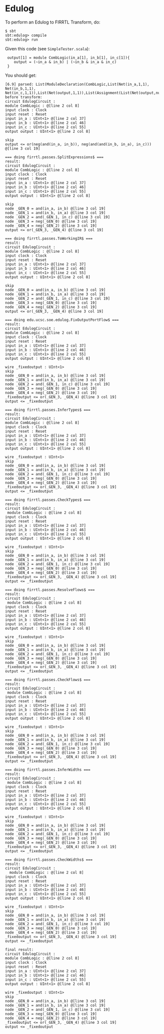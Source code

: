 # Edulog

To perform an Edulog to FIRRTL Transform, do:

    $ sbt
    sbt:edulog> compile
    sbt:edulog> run

Given this code (see `SimpleTester.scala`):

     output[1] = module CombLogic(in_a[1], in_b[1], in_c[1]){
	    output = (~in_a & in_b) | (~in_b & in_a & in_c)
     }   

    
You should get:

	[6.9] parsed: List(ModuleDeclaration(CombLogic,List(Net(in_a,1,1), Net(in_b,1,1), Net(in_c,1,1)),List(Net(output,1,1)),List(Assignment(List(Net(output,null,null)),BinaryOp(BitwiseOr,UnaryOp(Complement,BinaryOp(BitwiseAnd,Net(in_a,null,null),Net(in_b,null,null))),UnaryOp(Complement,BinaryOp(BitwiseAnd,BinaryOp(BitwiseAnd,Net(in_b,null,null),Net(in_a,null,null)),Net(in_c,null,null))))))))
	before transform:
	circuit EdulogCircuit :
  	module CombLogic : @[line 2 col 8]
    input clock : Clock
    input reset : Reset
    input in_a : UInt<1> @[line 2 col 37]
    input in_b : UInt<1> @[line 2 col 46]
    input in_c : UInt<1> @[line 2 col 55]
    output output : UInt<1> @[line 2 col 8]

    skip
    output <= or(neg(and(in_a, in_b)), neg(and(and(in_b, in_a), in_c))) @[line 3 col 19]

	=== doing firrtl.passes.SplitExpressions$ ===
	result:
	circuit EdulogCircuit :
  	module CombLogic : @[line 2 col 8]
    input clock : Clock
    input reset : Reset
    input in_a : UInt<1> @[line 2 col 37]
    input in_b : UInt<1> @[line 2 col 46]
    input in_c : UInt<1> @[line 2 col 55]
    output output : UInt<1> @[line 2 col 8]

    skip
    node _GEN_0 = and(in_a, in_b) @[line 3 col 19]
    node _GEN_1 = and(in_b, in_a) @[line 3 col 19]
    node _GEN_2 = and(_GEN_1, in_c) @[line 3 col 19]
    node _GEN_3 = neg(_GEN_0) @[line 3 col 19]
    node _GEN_4 = neg(_GEN_2) @[line 3 col 19]
    output <= or(_GEN_3, _GEN_4) @[line 3 col 19]

	=== doing firrtl.passes.ToWorkingIR$ ===
	result:
	circuit EdulogCircuit :
  	module CombLogic : @[line 2 col 8]
    input clock : Clock
    input reset : Reset
    input in_a : UInt<1> @[line 2 col 37]
    input in_b : UInt<1> @[line 2 col 46]
    input in_c : UInt<1> @[line 2 col 55]
    output output : UInt<1> @[line 2 col 8]

    skip
    node _GEN_0 = and(in_a, in_b) @[line 3 col 19]
    node _GEN_1 = and(in_b, in_a) @[line 3 col 19]
    node _GEN_2 = and(_GEN_1, in_c) @[line 3 col 19]
    node _GEN_3 = neg(_GEN_0) @[line 3 col 19]
    node _GEN_4 = neg(_GEN_2) @[line 3 col 19]
    output <= or(_GEN_3, _GEN_4) @[line 3 col 19]

	=== doing edu.ucsc.soe.edulog.FixOutputPortFlow$ ===
	result:
	circuit EdulogCircuit :
  	module CombLogic : @[line 2 col 8]
    input clock : Clock
    input reset : Reset
    input in_a : UInt<1> @[line 2 col 37]
    input in_b : UInt<1> @[line 2 col 46]
    input in_c : UInt<1> @[line 2 col 55]
    output output : UInt<1> @[line 2 col 8]

    wire _fixedoutput : UInt<1>
    skip
    node _GEN_0 = and(in_a, in_b) @[line 3 col 19]
    node _GEN_1 = and(in_b, in_a) @[line 3 col 19]
    node _GEN_2 = and(_GEN_1, in_c) @[line 3 col 19]
    node _GEN_3 = neg(_GEN_0) @[line 3 col 19]
    node _GEN_4 = neg(_GEN_2) @[line 3 col 19]
    _fixedoutput <= or(_GEN_3, _GEN_4) @[line 3 col 19]
    output <= _fixedoutput

	=== doing firrtl.passes.InferTypes$ ===
	result:
	circuit EdulogCircuit :
  	module CombLogic : @[line 2 col 8]
    input clock : Clock
    input reset : Reset
    input in_a : UInt<1> @[line 2 col 37]
    input in_b : UInt<1> @[line 2 col 46]
    input in_c : UInt<1> @[line 2 col 55]
    output output : UInt<1> @[line 2 col 8]

    wire _fixedoutput : UInt<1>
    skip
    node _GEN_0 = and(in_a, in_b) @[line 3 col 19]
    node _GEN_1 = and(in_b, in_a) @[line 3 col 19]
    node _GEN_2 = and(_GEN_1, in_c) @[line 3 col 19]
    node _GEN_3 = neg(_GEN_0) @[line 3 col 19]
    node _GEN_4 = neg(_GEN_2) @[line 3 col 19]
    _fixedoutput <= or(_GEN_3, _GEN_4) @[line 3 col 19]
    output <= _fixedoutput

	=== doing firrtl.passes.CheckTypes$ ===
	result:
	circuit EdulogCircuit :
 	 module CombLogic : @[line 2 col 8]
    input clock : Clock
    input reset : Reset
    input in_a : UInt<1> @[line 2 col 37]
    input in_b : UInt<1> @[line 2 col 46]
    input in_c : UInt<1> @[line 2 col 55]
    output output : UInt<1> @[line 2 col 8]

    wire _fixedoutput : UInt<1>
    skip
    node _GEN_0 = and(in_a, in_b) @[line 3 col 19]
    node _GEN_1 = and(in_b, in_a) @[line 3 col 19]
    node _GEN_2 = and(_GEN_1, in_c) @[line 3 col 19]
    node _GEN_3 = neg(_GEN_0) @[line 3 col 19]
    node _GEN_4 = neg(_GEN_2) @[line 3 col 19]
    _fixedoutput <= or(_GEN_3, _GEN_4) @[line 3 col 19]
    output <= _fixedoutput

	=== doing firrtl.passes.ResolveFlows$ ===
	result:
	circuit EdulogCircuit :
 	 module CombLogic : @[line 2 col 8]
    input clock : Clock
    input reset : Reset
    input in_a : UInt<1> @[line 2 col 37]
    input in_b : UInt<1> @[line 2 col 46]
    input in_c : UInt<1> @[line 2 col 55]
    output output : UInt<1> @[line 2 col 8]

    wire _fixedoutput : UInt<1>
    skip
    node _GEN_0 = and(in_a, in_b) @[line 3 col 19]
    node _GEN_1 = and(in_b, in_a) @[line 3 col 19]
    node _GEN_2 = and(_GEN_1, in_c) @[line 3 col 19]
    node _GEN_3 = neg(_GEN_0) @[line 3 col 19]
    node _GEN_4 = neg(_GEN_2) @[line 3 col 19]
    _fixedoutput <= or(_GEN_3, _GEN_4) @[line 3 col 19]
    output <= _fixedoutput

	=== doing firrtl.passes.CheckFlows$ ===
	result:
	circuit EdulogCircuit :
 	 module CombLogic : @[line 2 col 8]
    input clock : Clock
    input reset : Reset
    input in_a : UInt<1> @[line 2 col 37]
    input in_b : UInt<1> @[line 2 col 46]
    input in_c : UInt<1> @[line 2 col 55]
    output output : UInt<1> @[line 2 col 8]

    wire _fixedoutput : UInt<1>
    skip
    node _GEN_0 = and(in_a, in_b) @[line 3 col 19]
    node _GEN_1 = and(in_b, in_a) @[line 3 col 19]
    node _GEN_2 = and(_GEN_1, in_c) @[line 3 col 19]
    node _GEN_3 = neg(_GEN_0) @[line 3 col 19]
    node _GEN_4 = neg(_GEN_2) @[line 3 col 19]
    _fixedoutput <= or(_GEN_3, _GEN_4) @[line 3 col 19]
    output <= _fixedoutput

	=== doing firrtl.passes.InferWidths ===
	result:
	circuit EdulogCircuit :
 	 module CombLogic : @[line 2 col 8]
    input clock : Clock
    input reset : Reset
    input in_a : UInt<1> @[line 2 col 37]
    input in_b : UInt<1> @[line 2 col 46]
    input in_c : UInt<1> @[line 2 col 55]
    output output : UInt<1> @[line 2 col 8]

    wire _fixedoutput : UInt<1>
    skip
    node _GEN_0 = and(in_a, in_b) @[line 3 col 19]
    node _GEN_1 = and(in_b, in_a) @[line 3 col 19]
    node _GEN_2 = and(_GEN_1, in_c) @[line 3 col 19]
    node _GEN_3 = neg(_GEN_0) @[line 3 col 19]
    node _GEN_4 = neg(_GEN_2) @[line 3 col 19]
    _fixedoutput <= or(_GEN_3, _GEN_4) @[line 3 col 19]
    output <= _fixedoutput

	=== doing firrtl.passes.CheckWidths$ ===
	result:
	circuit EdulogCircuit :
	  module CombLogic : @[line 2 col 8]
    input clock : Clock
    input reset : Reset
    input in_a : UInt<1> @[line 2 col 37]
    input in_b : UInt<1> @[line 2 col 46]
    input in_c : UInt<1> @[line 2 col 55]
    output output : UInt<1> @[line 2 col 8]

    wire _fixedoutput : UInt<1>
    skip
    node _GEN_0 = and(in_a, in_b) @[line 3 col 19]
    node _GEN_1 = and(in_b, in_a) @[line 3 col 19]
    node _GEN_2 = and(_GEN_1, in_c) @[line 3 col 19]
    node _GEN_3 = neg(_GEN_0) @[line 3 col 19]
    node _GEN_4 = neg(_GEN_2) @[line 3 col 19]
    _fixedoutput <= or(_GEN_3, _GEN_4) @[line 3 col 19]
    output <= _fixedoutput

	final result:
	circuit EdulogCircuit :
  	module CombLogic : @[line 2 col 8]
    input clock : Clock
    input reset : Reset
    input in_a : UInt<1> @[line 2 col 37]
    input in_b : UInt<1> @[line 2 col 46]
    input in_c : UInt<1> @[line 2 col 55]
    output output : UInt<1> @[line 2 col 8]

    wire _fixedoutput : UInt<1>
    skip
    node _GEN_0 = and(in_a, in_b) @[line 3 col 19]
    node _GEN_1 = and(in_b, in_a) @[line 3 col 19]
    node _GEN_2 = and(_GEN_1, in_c) @[line 3 col 19]
    node _GEN_3 = neg(_GEN_0) @[line 3 col 19]
    node _GEN_4 = neg(_GEN_2) @[line 3 col 19]
    _fixedoutput <= or(_GEN_3, _GEN_4) @[line 3 col 19]
    output <= _fixedoutput
